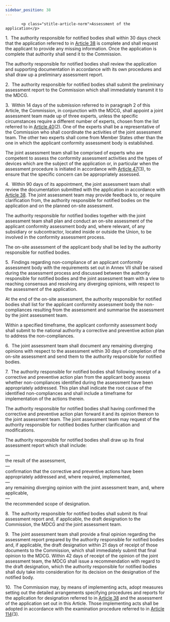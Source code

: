 ```yaml
---
sidebar_position: 38
---
```

           <p class="stitle-article-norm">Assessment of the application</p>
   <p class="norm">1.&nbsp;&nbsp;The authority responsible for notified 
bodies shall within 30 days check that the application referred to in 
<a href='../CHAPTER IV/Article 38 - Application by conformity assessment bodies for designation'> Article 38</a> is complete and shall request the applicant to provide 
any missing information. Once the application is complete that authority
 shall send it to the Commission.</p>
   <p class="norm">The authority responsible for notified bodies shall 
review the application and supporting documentation in accordance with 
its own procedures and shall draw up a preliminary assessment report.</p>
   <p class="norm">2.&nbsp;&nbsp;The authority responsible for notified 
bodies shall submit the preliminary assessment report to the Commission 
which shall immediately transmit it to the MDCG.</p>
   <p class="norm">3.&nbsp;&nbsp;Within 14 days of the submission 
referred to in paragraph&nbsp;2 of this Article, the Commission, in 
conjunction with the MDCG, shall appoint a joint assessment team made up
 of three experts, unless the specific circumstances require a different
 number of experts, chosen from the list referred to in 
<a href='../CHAPTER IV/Article 40 - Nomination of experts for joint assessment of applications for notification'> Article 40</a>(2). One of the experts shall be a representative of the 
Commission who shall coordinate the activities of the joint assessment 
team. The other two experts shall come from Member&nbsp;States other 
than the one in which the applicant conformity assessment body is 
established.</p>
   <p class="norm">The joint assessment team shall be comprised of 
experts who are competent to assess the conformity assessment activities
 and the types of devices which are the subject of the application or, 
in particular when the assessment procedure is initiated in accordance 
with <a href='../CHAPTER IV/Article 47 - Challenge to the competence of notified bodies'> Article 47</a>(3), to ensure that the specific concern can be 
appropriately assessed.</p>
   <p class="norm">4.&nbsp;&nbsp;Within 90 days of its appointment, the 
joint assessment team shall review the documentation submitted with the 
application in accordance with <a href='../CHAPTER IV/Article 38 - Application by conformity assessment bodies for designation'> Article 38</a>. The joint assessment 
team may provide feedback to, or require clarification from, the 
authority responsible for notified bodies on the application and on the 
planned on-site assessment.</p>
   <p class="norm">The authority responsible for notified bodies 
together with the joint assessment team shall plan and conduct an 
on-site assessment of the applicant conformity assessment body and, 
where relevant, of any subsidiary or subcontractor, located inside or 
outside the Union, to be involved in the conformity assessment process.</p>
   <p class="norm">The on-site assessment of the applicant body shall be led by the authority responsible for notified bodies.</p>
   <p class="norm">5.&nbsp;&nbsp;Findings regarding non-compliance of an
 applicant conformity assessment body with the requirements set out in 
Annex&nbsp;VII shall be raised during the assessment process and 
discussed between the authority responsible for notified bodies and the 
joint assessment team with a view to reaching consensus and resolving 
any diverging opinions, with respect to the assessment of the 
application.</p>
   <p class="norm">At the end of the on-site assessment, the authority 
responsible for notified bodies shall list for the applicant conformity 
assessment body the non-compliances resulting from the assessment and 
summarise the assessment by the joint assessment team.</p>
   <p class="norm">Within a specified timeframe, the applicant 
conformity assessment body shall submit to the national authority a 
corrective and preventive action plan to address the non-compliances.</p>
   <p class="norm">6.&nbsp;&nbsp;The joint assessment team shall 
document any remaining diverging opinions with respect to the assessment
 within 30 days of completion of the on-site assessment and send them to
 the authority responsible for notified bodies.</p>
   <p class="norm">7.&nbsp;&nbsp;The authority responsible for notified 
bodies shall following receipt of a corrective and preventive action 
plan from the applicant body assess whether non-compliances identified 
during the assessment have been appropriately addressed. This plan shall
 indicate the root cause of the identified non-compliances and shall 
include a timeframe for implementation of the actions therein.</p>
   <p class="norm">The authority responsible for notified bodies shall 
having confirmed the corrective and preventive action plan forward it 
and its opinion thereon to the joint assessment team. The joint 
assessment team may request of the authority responsible for notified 
bodies further clarification and modifications.</p>
   <p class="norm">The authority responsible for notified bodies shall draw up its final assessment report which shall include:</p>
   <div class="grid-container grid-list">
      <div class="list grid-list-column-1">
         <span>—&nbsp;</span>
      </div>
      <div class="grid-list-column-2">
         <div class="list">the result of the assessment,</div>
      </div>
   </div>
   <div class="grid-container grid-list">
      <div class="list grid-list-column-1">
         <span>—&nbsp;</span>
      </div>
      <div class="grid-list-column-2">
         <div class="list">confirmation that the corrective and preventive actions have been appropriately addressed and, where required, implemented,</div>
      </div>
   </div>
   <div class="grid-container grid-list">
      <div class="list grid-list-column-1">
         <span>—&nbsp;</span>
      </div>
      <div class="grid-list-column-2">
         <div class="list">any remaining diverging opinion with the joint assessment team, and, where applicable,</div>
      </div>
   </div>
   <div class="grid-container grid-list">
      <div class="list grid-list-column-1">
         <span>—&nbsp;</span>
      </div>
      <div class="grid-list-column-2">
         <div class="list">the recommended scope of designation.</div>
      </div>
   </div>
   <p class="norm">8.&nbsp;&nbsp;The authority responsible for notified 
bodies shall submit its final assessment report and, if applicable, the 
draft designation to the Commission, the MDCG and the joint assessment 
team.</p>
   <p class="norm">9.&nbsp;&nbsp;The joint assessment team shall provide
 a final opinion regarding the assessment report prepared by the 
authority responsible for notified bodies and, if applicable, the draft 
designation within 21 days of receipt of those documents to the 
Commission, which shall immediately submit that final opinion to the 
MDCG. Within 42 days of receipt of the opinion of the joint assessment 
team, the MDCG shall issue a recommendation with regard to the draft 
designation, which the authority responsible for notified bodies shall 
duly take into consideration for its decision on the designation of the 
notified body.</p>
   <p class="norm">10.&nbsp;&nbsp;The Commission may, by means of 
implementing acts, adopt measures setting out the detailed arrangements 
specifying procedures and reports for the application for designation 
referred to in <a href='../CHAPTER IV/Article 38 - Application by conformity assessment bodies for designation'> Article 38</a> and the assessment of the application set
 out in this Article. Those implementing acts shall be adopted in 
accordance with the examination procedure referred to in 
<a href='../CHAPTER X/Article 114 - Committee procedure'> Article 114</a>(3).</p>
